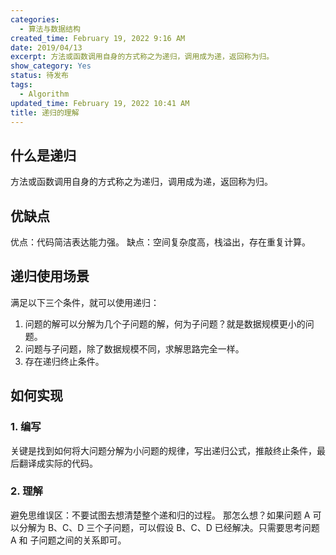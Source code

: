 ```yaml
---
categories:
  - 算法与数据结构
created_time: February 19, 2022 9:16 AM
date: 2019/04/13
excerpt: 方法或函数调用自身的方式称之为递归，调用成为递，返回称为归。
show_category: Yes
status: 待发布
tags:
  - Algorithm
updated_time: February 19, 2022 10:41 AM
title: 递归的理解
---
```



## 什么是递归

方法或函数调用自身的方式称之为递归，调用成为递，返回称为归。

## 优缺点

优点：代码简洁表达能力强。 缺点：空间复杂度高，栈溢出，存在重复计算。

## 递归使用场景

满足以下三个条件，就可以使用递归：

1. 问题的解可以分解为几个子问题的解，何为子问题？就是数据规模更小的问题。
2. 问题与子问题，除了数据规模不同，求解思路完全一样。
3. 存在递归终止条件。

## 如何实现

### 1. 编写

关键是找到如何将大问题分解为小问题的规律，写出递归公式，推敲终止条件，最后翻译成实际的代码。

### 2. 理解

避免思维误区：不要试图去想清楚整个递和归的过程。 那怎么想？如果问题 A 可以分解为 B、C、D 三个子问题，可以假设 B、C、D 已经解决。只需要思考问题 A 和 子问题之间的关系即可。